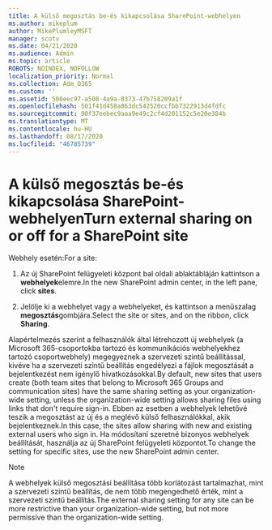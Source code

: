 ```yaml
---
title: A külső megosztás be-és kikapcsolása SharePoint-webhelyen
ms.author: mikeplum
author: MikePlumleyMSFT
manager: scotv
ms.date: 04/21/2020
ms.audience: Admin
ms.topic: article
ROBOTS: NOINDEX, NOFOLLOW
localization_priority: Normal
ms.collection: Adm_O365
ms.custom: ''
ms.assetid: 500eec97-a508-4a9a-8373-47b758209a1f
ms.openlocfilehash: 501f41d458a863dc542520ccfbb7322913d4fdfc
ms.sourcegitcommit: 90f37eebec9aaa9e49c2cf4d201152c5e20e384b
ms.translationtype: MT
ms.contentlocale: hu-HU
ms.lasthandoff: 08/17/2020
ms.locfileid: "46785739"
---
```

# <a name="turn-external-sharing-on-or-off-for-a-sharepoint-site"></a><span data-ttu-id="c33f6-102">A külső megosztás be-és kikapcsolása SharePoint-webhelyen</span><span class="sxs-lookup"><span data-stu-id="c33f6-102">Turn external sharing on or off for a SharePoint site</span></span>

<span data-ttu-id="c33f6-103">Webhely esetén:</span><span class="sxs-lookup"><span data-stu-id="c33f6-103">For a site:</span></span>
  
1. <span data-ttu-id="c33f6-104">Az új SharePoint felügyeleti központ bal oldali ablaktábláján kattintson a **webhelyek**elemre.</span><span class="sxs-lookup"><span data-stu-id="c33f6-104">In the new SharePoint admin center, in the left pane, click **sites**.</span></span>
    
2. <span data-ttu-id="c33f6-105">Jelölje ki a webhelyet vagy a webhelyeket, és kattintson a menüszalag **megosztás**gombjára.</span><span class="sxs-lookup"><span data-stu-id="c33f6-105">Select the site or sites, and on the ribbon, click **Sharing**.</span></span>
    
<span data-ttu-id="c33f6-106">Alapértelmezés szerint a felhasználók által létrehozott új webhelyek (a Microsoft 365-csoportokba tartozó és kommunikációs webhelyekhez tartozó csoportwebhely) megegyeznek a szervezeti szintű beállítással, kivéve ha a szervezeti szintű beállítás engedélyezi a fájlok megosztását a bejelentkezést nem igénylő hivatkozásokkal.</span><span class="sxs-lookup"><span data-stu-id="c33f6-106">By default, new sites that users create (both team sites that belong to Microsoft 365 Groups and communication sites) have the same sharing setting as your organization-wide setting, unless the organization-wide setting allows sharing files using links that don't require sign-in.</span></span> <span data-ttu-id="c33f6-107">Ebben az esetben a webhelyek lehetővé teszik a megosztást az új és a meglévő külső felhasználókkal, akik bejelentkeznek.</span><span class="sxs-lookup"><span data-stu-id="c33f6-107">In this case, the sites allow sharing with new and existing external users who sign in.</span></span> <span data-ttu-id="c33f6-108">Ha módosítani szeretné bizonyos webhelyek beállítását, használja az új SharePoint felügyeleti központot.</span><span class="sxs-lookup"><span data-stu-id="c33f6-108">To change the setting for specific sites, use the new SharePoint admin center.</span></span>
  
> [!NOTE]
> <span data-ttu-id="c33f6-109">A webhelyek külső megosztási beállítása több korlátozást tartalmazhat, mint a szervezeti szintű beállítás, de nem több megengedhető érték, mint a szervezeti szintű beállítás.</span><span class="sxs-lookup"><span data-stu-id="c33f6-109">The external sharing setting for any site can be more restrictive than your organization-wide setting, but not more permissive than the organization-wide setting.</span></span> 
  

